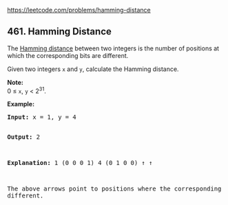 https://leetcode.com/problems/hamming-distance

## 461. Hamming Distance

<div><p>The <a href="https://en.wikipedia.org/wiki/Hamming_distance" target="_blank">Hamming distance</a> between two integers is the number of positions at which the corresponding bits are different.</p>
<p>Given two integers <code>x</code> and <code>y</code>, calculate the Hamming distance.</p>
<p><b>Note:</b><br/>
0 ≤ <code>x</code>, <code>y</code> &lt; 2<sup>31</sup>.
</p>
<p><b>Example:</b>
</p><pre><b>Input:</b> x = 1, y = 4

<b>Output:</b> 2

<b>Explanation:</b>
1   (0 0 0 1)
4   (0 1 0 0)
       ↑   ↑

The above arrows point to positions where the corresponding bits are different.
</pre>
<p></p></div>
